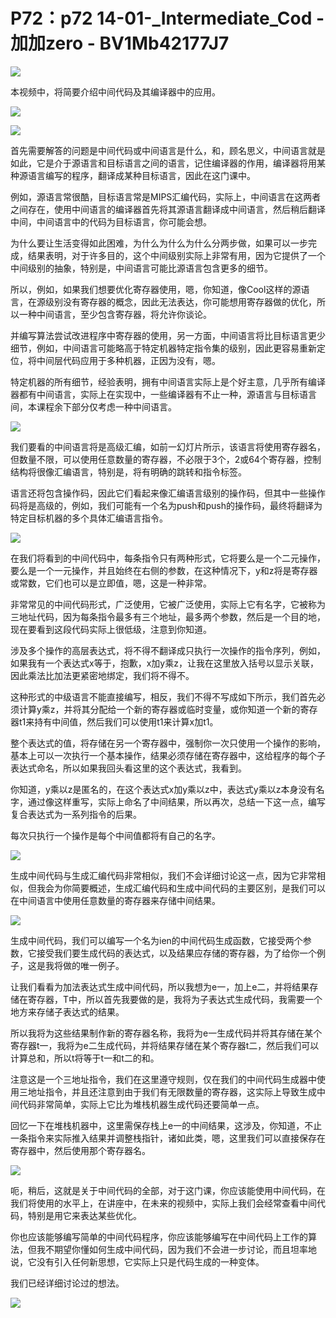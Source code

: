 # P72：p72 14-01-_Intermediate_Cod - 加加zero - BV1Mb42177J7

![](img/4f9af09e4b5315e96fb436e8acc65c2e_0.png)

本视频中，将简要介绍中间代码及其编译器中的应用。

![](img/4f9af09e4b5315e96fb436e8acc65c2e_2.png)

![](img/4f9af09e4b5315e96fb436e8acc65c2e_3.png)

首先需要解答的问题是中间代码或中间语言是什么，和，顾名思义，中间语言就是如此，它是介于源语言和目标语言之间的语言，记住编译器的作用，编译器将用某种源语言编写的程序，翻译成某种目标语言，因此在这门课中。

例如，源语言常很酷，目标语言常是MIPS汇编代码，实际上，中间语言在这两者之间存在，使用中间语言的编译器首先将其源语言翻译成中间语言，然后稍后翻译中间，中间语言中的代码为目标语言，你可能会想。

为什么要让生活变得如此困难，为什么为什么为什么分两步做，如果可以一步完成，结果表明，对于许多目的，这个中间级别实际上非常有用，因为它提供了一个中间级别的抽象，特别是，中间语言可能比源语言包含更多的细节。

所以，例如，如果我们想要优化寄存器使用，嗯，你知道，像Cool这样的源语言，在源级别没有寄存器的概念，因此无法表达，你可能想用寄存器做的优化，所以一种中间语言，至少包含寄存器，将允许你谈论。

并编写算法尝试改进程序中寄存器的使用，另一方面，中间语言将比目标语言更少细节，例如，中间语言可能略高于特定机器特定指令集的级别，因此更容易重新定位，将中间层代码应用于多种机器，正因为没有，嗯。

特定机器的所有细节，经验表明，拥有中间语言实际上是个好主意，几乎所有编译器都有中间语言，实际上在实现中，一些编译器有不止一种，源语言与目标语言间，本课程余下部分仅考虑一种中间语言。



![](img/4f9af09e4b5315e96fb436e8acc65c2e_5.png)

我们要看的中间语言将是高级汇编，如前一幻灯片所示，该语言将使用寄存器名，但数量不限，可以使用任意数量的寄存器，不必限于3个，2或64个寄存器，控制结构将很像汇编语言，特别是，将有明确的跳转和指令标签。

语言还将包含操作码，因此它们看起来像汇编语言级别的操作码，但其中一些操作码将是高级的，例如，我们可能有一个名为push和push的操作码，最终将翻译为特定目标机器的多个具体汇编语言指令。



![](img/4f9af09e4b5315e96fb436e8acc65c2e_7.png)

在我们将看到的中间代码中，每条指令只有两种形式，它将要么是一个二元操作，要么是一个一元操作，并且始终在右侧的参数，在这种情况下，y和z将是寄存器或常数，它们也可以是立即值，嗯，这是一种非常。

非常常见的中间代码形式，广泛使用，它被广泛使用，实际上它有名字，它被称为三地址代码，因为每条指令最多有三个地址，最多两个参数，然后是一个目的地，现在要看到这段代码实际上很低级，注意到你知道。

涉及多个操作的高层表达式，将不得不翻译成只执行一次操作的指令序列，例如，如果我有一个表达式x等于，抱歉，x加y乘z，让我在这里放入括号以显示关联，因此乘法比加法更紧密地绑定，我们将不得不。

这种形式的中级语言不能直接编写，相反，我们不得不写成如下所示，我们首先必须计算y乘z，并将其分配给一个新的寄存器或临时变量，或你知道一个新的寄存器t1来持有中间值，然后我们可以使用t1来计算x加t1。

整个表达式的值，将存储在另一个寄存器中，强制你一次只使用一个操作的影响，基本上可以一次执行一个基本操作，结果必须存储在寄存器中，这给程序的每个子表达式命名，所以如果我回头看这里的这个表达式，我看到。

你知道，y乘以z是匿名的，在这个表达式x加y乘以z中，表达式y乘以z本身没有名字，通过像这样重写，实际上命名了中间结果，所以再次，总结一下这一点，编写复合表达式为一系列指令的后果。

每次只执行一个操作是每个中间值都将有自己的名字。

![](img/4f9af09e4b5315e96fb436e8acc65c2e_9.png)

生成中间代码与生成汇编代码非常相似，我们不会详细讨论这一点，因为它非常相似，但我会为你简要概述，生成汇编代码和生成中间代码的主要区别，是我们可以在中间语言中使用任意数量的寄存器来存储中间结果。



![](img/4f9af09e4b5315e96fb436e8acc65c2e_11.png)

生成中间代码，我们可以编写一个名为ien的中间代码生成函数，它接受两个参数，它接受我们要生成代码的表达式，以及结果应存储的寄存器，为了给你一个例子，这是我将做的唯一例子。

让我们看看为加法表达式生成中间代码，所以我想为e一，加上e二，并将结果存储在寄存器，T中，所以首先我要做的是，我将为子表达式生成代码，我需要一个地方来存储子表达式的结果。

所以我将为这些结果制作新的寄存器名称，我将为e一生成代码并将其存储在某个寄存器t一，我将为e二生成代码，并将结果存储在某个寄存器t二，然后我们可以计算总和，所以t将等于t一和t二的和。

注意这是一个三地址指令，我们在这里遵守规则，仅在我们的中间代码生成器中使用三地址指令，并且还注意到由于我们有无限数量的寄存器，这实际上导致生成中间代码非常简单，实际上它比为堆栈机器生成代码还要简单一点。

回忆一下在堆栈机器中，这里需保存栈上e一的中间结果，这涉及，你知道，不止一条指令来实际推入结果并调整栈指针，诸如此类，嗯，这里我们可以直接保存在寄存器中，然后使用那个寄存器名。



![](img/4f9af09e4b5315e96fb436e8acc65c2e_13.png)

呃，稍后，这就是关于中间代码的全部，对于这门课，你应该能使用中间代码，在我们将使用的水平上，在讲座中，在未来的视频中，实际上我们会经常查看中间代码，特别是用它来表达某些优化。

你也应该能够编写简单的中间代码程序，你应该能够编写在中间代码上工作的算法，但我不期望你懂如何生成中间代码，因为我们不会进一步讨论，而且坦率地说，它没有引入任何新思想，它实际上只是代码生成的一种变体。

我们已经详细讨论过的想法。

![](img/4f9af09e4b5315e96fb436e8acc65c2e_15.png)